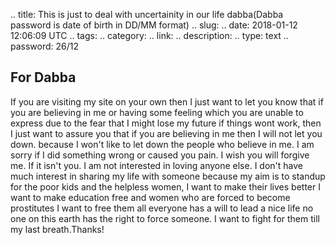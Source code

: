 
.. title: This is just to deal with uncertainity in our life dabba(Dabba password is date of birth in DD/MM format)
.. slug: 
.. date: 2018-01-12 12:06:09 UTC
.. tags: 
.. category: 
.. link: 
.. description: 
.. type: text
.. password: 26/12

## For Dabba 

If you are visiting my site on your own then I just want to let you know that if you are believing in me or having some feeling which you are unable to express due to the fear that I might lose my future if things wont work, then I just want to assure you that if you are believing in me then I will not let you down. because I won't like to let down the people who believe in me. I am sorry if I did something wrong or caused you pain. I wish you will forgive me. If it isn't you. I am not interested in loving anyone else. I don't have much interest in sharing my life with someone because my aim is to standup for the poor kids and the helpless women, I want to make their lives better I want to make education free and women who are forced to become prostitutes I want to free them all everyone has a will to lead a nice life no one on this earth has the right to force someone. I want to fight for them till my last breath.Thanks! 



